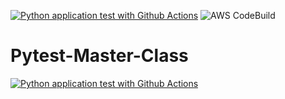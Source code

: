 [![Python application test with Github Actions](https://github.com/mhammed2020/Pytest-Master-Class/actions/workflows/testing-ci.yml/badge.svg)](https://github.com/mhammed2020/Pytest-Master-Class/actions/workflows/testing-ci.yml)
![AWS CodeBuild](https://codebuild.us-east-1.amazonaws.com/badges?uuid=eyJlbmNyeXB0ZWREYXRhIjoibThZeUZYaEhhVm5hd3M5QVlFdlBZUXhFU3hUSVBvMWdtS0VoMGhFSXU1YWVjMmR3a0t2NW0vTlBRMDBncDNRczg5NDlxUmZDYnJTZmNjVk9nWE9GQlZBPSIsIml2UGFyYW1ldGVyU3BlYyI6ImhnYis0N000R2lXbWJqOGkiLCJtYXRlcmlhbFNldFNlcmlhbCI6MX0%3D&branch=main)

# Pytest-Master-Class

[![Python application test with Github Actions](https://github.com/mhammed2020/Pytest-Master-Class/actions/workflows/testing-ci.yml/badge.svg)](https://github.com/mhammed2020/Pytest-Master-Class/actions/workflows/testing-ci.yml)